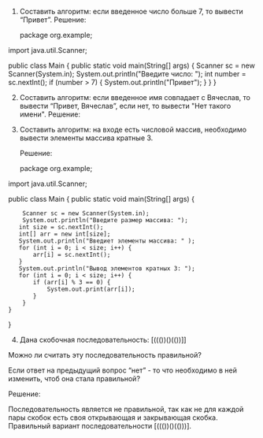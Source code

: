 1. Составить алгоритм: если введенное число больше 7, то вывести “Привет”.
   Решение:
   
   package org.example;

import java.util.Scanner;

public class Main {
  public static void main(String[] args) {
      Scanner sc = new Scanner(System.in);
      System.out.println("Введите число: ");
      int number = sc.nextInt();
      if (number > 7) {
          System.out.println("Привет");
      }
  }
}

2. Составить алгоритм: если введенное имя совпадает с Вячеслав, то вывести “Привет, Вячеслав”, если нет, то вывести "Нет такого имени".
   Решение:


 3. Составить алгоритм: на входе есть числовой массив, необходимо вывести элементы массива кратные 3.

     Решение:
    
    package org.example;

import java.util.Scanner;

public class Main {
    public static void main(String[] args) {

        Scanner sc = new Scanner(System.in);
        System.out.println("Введите размер массива: ");
       int size = sc.nextInt();
       int[] arr = new int[size];
       System.out.println("Введиет элементы массива: " );
       for (int i = 0; i < size; i++) {
           arr[i] = sc.nextInt();
       }
       System.out.println("Вывод элементов кратных 3: ");
       for (int i = 0; i < size; i++) {
           if (arr[i] % 3 == 0) {
               System.out.print(arr[i]);
           }
        }
    }
}

4. Дана скобочная последовательность: [((())()(())]]

Можно ли считать эту последовательность правильной?

Если ответ на предыдущий вопрос “нет” - то что необходимо в ней изменить, чтоб она стала правильной?

Решение: 

Последовательность является не правильной, так как не для каждой пары скобок есть своя открывающая и закрывающая скобка.
Правильный вариант последовательности [((())()(()))].
